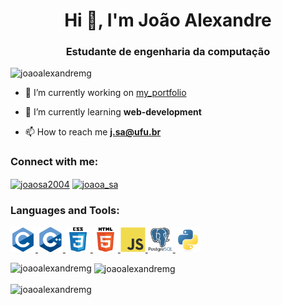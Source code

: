 <h1 align="center">Hi 👋, I'm João Alexandre</h1>
<h3 align="center">Estudante de engenharia da computação</h3>

<p align="left"> <img src="https://komarev.com/ghpvc/?username=joaoalexandremg&label=Profile%20views&color=0e75b6&style=flat" alt="joaoalexandremg" /> </p>

- 🔭 I’m currently working on [my_portfolio](https://github.com/JoaoAlexandreMG/Portfolio)

- 🌱 I’m currently learning **web-development**

- 📫 How to reach me **j.sa@ufu.br**

<h3 align="left">Connect with me:</h3>
<p align="left">
<a href="https://linkedin.com/in/joaosa2004" target="blank"><img align="center" src="https://raw.githubusercontent.com/rahuldkjain/github-profile-readme-generator/master/src/images/icons/Social/linked-in-alt.svg" alt="joaosa2004" height="30" width="40" /></a>
<a href="https://instagram.com/joaoa_sa" target="blank"><img align="center" src="https://raw.githubusercontent.com/rahuldkjain/github-profile-readme-generator/master/src/images/icons/Social/instagram.svg" alt="joaoa_sa" height="30" width="40" /></a>
</p>

<h3 align="left">Languages and Tools:</h3>
<p align="left"> <a href="https://www.cprogramming.com/" target="_blank" rel="noreferrer"> <img src="https://raw.githubusercontent.com/devicons/devicon/master/icons/c/c-original.svg" alt="c" width="40" height="40"/> </a> <a href="https://www.w3schools.com/cpp/" target="_blank" rel="noreferrer"> <img src="https://raw.githubusercontent.com/devicons/devicon/master/icons/cplusplus/cplusplus-original.svg" alt="cplusplus" width="40" height="40"/> </a> <a href="https://www.w3schools.com/css/" target="_blank" rel="noreferrer"> <img src="https://raw.githubusercontent.com/devicons/devicon/master/icons/css3/css3-original-wordmark.svg" alt="css3" width="40" height="40"/> </a> <a href="https://www.w3.org/html/" target="_blank" rel="noreferrer"> <img src="https://raw.githubusercontent.com/devicons/devicon/master/icons/html5/html5-original-wordmark.svg" alt="html5" width="40" height="40"/> </a> <a href="https://developer.mozilla.org/en-US/docs/Web/JavaScript" target="_blank" rel="noreferrer"> <img src="https://raw.githubusercontent.com/devicons/devicon/master/icons/javascript/javascript-original.svg" alt="javascript" width="40" height="40"/> </a> <a href="https://www.postgresql.org" target="_blank" rel="noreferrer"> <img src="https://raw.githubusercontent.com/devicons/devicon/master/icons/postgresql/postgresql-original-wordmark.svg" alt="postgresql" width="40" height="40"/> </a> <a href="https://www.python.org" target="_blank" rel="noreferrer"> <img src="https://raw.githubusercontent.com/devicons/devicon/master/icons/python/python-original.svg" alt="python" width="40" height="40"/> </a> </p>

<p><img align="left" src="https://github-readme-stats.vercel.app/api/top-langs?username=joaoalexandremg&show_icons=true&locale=en&layout=compact" alt="joaoalexandremg" /></p>

<p>&nbsp;<img align="center" src="https://github-readme-stats.vercel.app/api?username=joaoalexandremg&show_icons=true&locale=en" alt="joaoalexandremg" /></p>

<p><img align="center" src="https://github-readme-streak-stats.herokuapp.com/?user=joaoalexandremg&" alt="joaoalexandremg" /></p>
